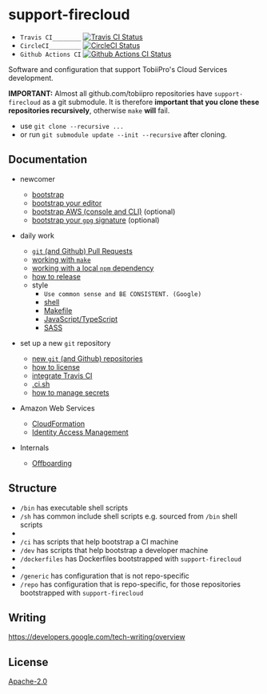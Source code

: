 # support-firecloud

* `Travis CI________` [![Travis CI Status][2]][1]
* `CircleCI_________` [![CircleCI Status][4]][3]
* `Github Actions CI` [![Github Actions CI Status][6]][5]

Software and configuration that support TobiiPro's Cloud Services development.


**IMPORTANT:** Almost all github.com/tobiipro repositories have `support-firecloud` as a git submodule.
It is therefore **important that you clone these repositories recursively**, otherwise `make` **will** fail.
* use `git clone --recursive ...`
* or run `git submodule update --init --recursive` after cloning.


## Documentation

* newcomer
  * [bootstrap](doc/bootstrap.md)
  * [bootstrap your editor](doc/bootstrap-your-editor.md)
  * [bootstrap AWS (console and CLI)](doc/bootstrap-aws.md) (optional)
  * [bootstrap your `gpg` signature](doc/bootstrap-gpg.md) (optional)
* daily work
  * [`git` (and Github) Pull Requests](doc/working-with-git-pr.md)
  * [working with `make`](doc/working-with-make.md)
  * [working with a local `npm` dependency](doc/working-with-a-local-npm-dep.md)
  * [how to release](doc/how-to-release.md)
  * style
    * `Use common sense and BE CONSISTENT. (Google)`
    * [shell](doc/style-sh.md)
    * [Makefile](doc/style-mk.md)
    * [JavaScript/TypeScript](https://github.com/rokmoln/eslint-config-firecloud)
    * [SASS](https://github.com/rokmoln/sass-lint-config-firecloud)
* set up a new `git` repository
  * [new `git` (and Github) repositories](doc/working-with-git-new.md)
  * [how to license](doc/how-to-license.md)
  * [integrate Travis CI](doc/integrate-travis-ci.md)
  * [.ci.sh](doc/ci-sh.md)
  * [how to manage secrets](doc/how-to-manage-secrets.md)
* Amazon Web Services
  * [CloudFormation](repo/cfn/README.md)
  * [Identity Access Management](doc/aws-iam.md)

* Internals
  * [Offboarding](doc/offboarding.secret.md)


## Structure

* `/bin` has executable shell scripts
* `/sh` has common include shell scripts e.g. sourced from `/bin` shell scripts
*
* `/ci` has scripts that help bootstrap a CI machine
* `/dev` has scripts that help bootstrap a developer machine
* `/dockerfiles` has Dockerfiles bootstrapped with `support-firecloud`
*
* `/generic` has configuration that is not repo-specific
* `/repo` has configuration that is repo-specific, for those repositories bootstrapped with `support-firecloud`


## Writing

https://developers.google.com/tech-writing/overview


## License

[Apache-2.0](LICENSE)


  [1]: https://travis-ci.com/rokmoln/support-firecloud
  [2]: https://travis-ci.com/rokmoln/support-firecloud.svg?branch=master
  [3]: https://circleci.com/gh/tobiipro/support-firecloud/tree/master
  [4]: https://circleci.com/gh/tobiipro/support-firecloud/tree/master.svg?style=svg
  [5]: https://github.com/rokmoln/support-firecloud/actions?query=workflow%3ACI+branch%3Amaster
  [6]: https://github.com/rokmoln/support-firecloud/workflows/CI/badge.svg?branch=master
